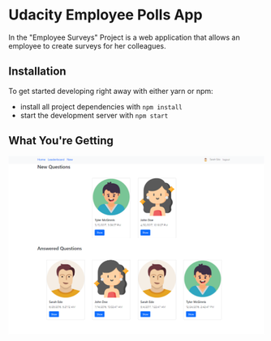 # Udacity Employee Polls App

In the "Employee Surveys" Project is a web application that allows an employee to create surveys for her colleagues.

## Installation

To get started developing right away with either yarn or npm:

- install all project dependencies with `npm install`
- start the development server with `npm start`

## What You're Getting

![screenshot](udacity-ss.png)
